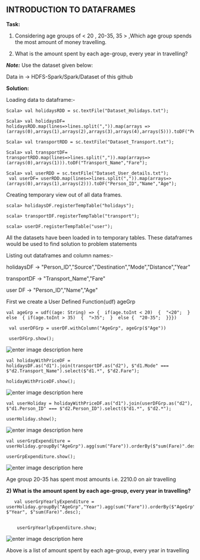 **INTRODUCTION TO DATAFRAMES**
--------------------------
**Task:**

1) Considering age groups of < 20 , 20-35, 35 > ,Which age group spends the most
amount of money travelling.

2) What is the amount spent by each age-group, every year in travelling?

***Note:*** Use the dataset given below:

Data in -> HDFS-Spark/Spark/Dataset of this github




**Solution:**

Loading data to dataframe:-

    Scala> val holidaysRDD = sc.textFile("Dataset_Holidays.txt");
    
    Scala> val holidaysDF= holidaysRDD.map(lines=>lines.split(",")).map(arrays => (arrays(0),arrays(1),arrays(2),arrays(3),arrays(4),arrays(5))).toDF("Person_ID","Source","Destination","Mode","Distance","Year");
    
    Scala> val transportRDD = sc.textFile("Dataset_Transport.txt");
    
    Scala> val transportDF= transportRDD.map(lines=>lines.split(",")).map(arrays=>(arrays(0),arrays(1))).toDF("Transport_Name","Fare");
    
    Scala> val userRDD = sc.textFile("Dataset_User_details.txt");
     val userDF= userRDD.map(lines=>lines.split(",")).map(arrays=>(arrays(0),arrays(1),arrays(2))).toDF("Person_ID","Name","Age");
     
Creating temporary view out of all data frames.

    scala> holidaysDF.registerTempTable("holidays");
    
    scala> transportDF.registerTempTable("transport");
    
    scala> userDF.registerTempTable("user");

All the datasets have been loaded in to temporary tables.
These dataframes would be used to find solution to problem statements

Listing out dataframes and column names:-

holidaysDF     ->   "Person_ID","Source","Destination","Mode","Distance","Year"

transportDF    ->   "Transport_Name","Fare"

user DF          ->   "Person_ID","Name","Age"



First we create a User Defined Function(udf) ageGrp

    val ageGrp = udf((age: String) => {  if(age.toInt < 20)  {  "<20";  }  else  { if(age.toInt > 35)  {  ">35";  }  else {  "20-35";  }}})

     val userDFGrp = userDF.withColumn("AgeGrp", ageGrp($"Age"))
     
	 userDFGrp.show();

![enter image description here](https://user-images.githubusercontent.com/29932053/32799815-c0acce16-c946-11e7-8f1d-91f11a1c691b.png)

    val holidayWithPriceDF = holidaysDF.as("d1").join(transportDF.as("d2"), $"d1.Mode" === $"d2.Transport_Name").select($"d1.*", $"d2.Fare");
    
    holidayWithPriceDF.show();

![enter image description here](https://user-images.githubusercontent.com/29932053/32807836-35926f84-c95f-11e7-90e7-cf0aac7c97b5.png)

    val userHoliday = holidayWithPriceDF.as("d1").join(userDFGrp.as("d2"), $"d1.Person_ID" === $"d2.Person_ID").select($"d1.*", $"d2.*");
    
	userHoliday.show();
![enter image description here](https://user-images.githubusercontent.com/29932053/32808031-d66b7644-c95f-11e7-8837-2a8bf9273e3b.png) 

    val userGrpExpenditure = userHoliday.groupBy("AgeGrp").agg(sum("Fare")).orderBy($"sum(Fare)".desc); 

	userGrpExpenditure.show();
	
![enter image description here](https://user-images.githubusercontent.com/29932053/32809726-01a8b5aa-c966-11e7-926d-39a22f558ddb.png)

Age group 20-35 has spent most amounts i.e. 2210.0 on air travelling

**2) What is the amount spent by each age-group, every year in travelling?**

	   val userGrpYearlyExpenditure = userHoliday.groupBy("AgeGrp","Year").agg(sum("Fare")).orderBy($"AgeGrp", $"Year", $"sum(Fare)".desc);
  
    
	    userGrpYearlyExpenditure.show;
![enter image description here](https://user-images.githubusercontent.com/29932053/32809853-8f05a4da-c966-11e7-8397-5abffed2b757.png)

Above is a list of amount spent by each age-group, every year in travelling
